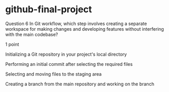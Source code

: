 # github-final-project

Question 6
In Git workflow, which step involves creating a separate workspace for making changes and developing features without interfering with the main codebase?

1 point

Initializing a Git repository in your project's local directory


Performing an initial commit after selecting the required files


Selecting and moving files to the staging area


Creating a branch from the main repository and working on the branch
